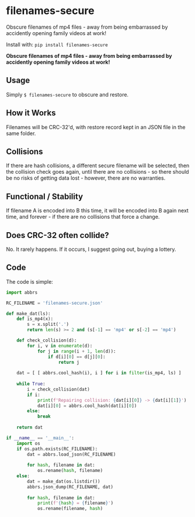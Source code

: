 # filenames-secure

Obscure filenames of mp4 files - away from being embarrassed by accidently opening family videos at work!

Install with: `pip install filenames-secure`

**Obscure filenames of mp4 files - away from being embarrassed by accidently opening family videos at work!**

## Usage

Simply `$ filenames-secure` to obscure and restore.

## How it Works

Filenames will be CRC-32'd, with restore record kept in an JSON file in the same folder.

## Collisions

If there are hash collisions, a different secure filename will be selected, then the collision check goes again, until there are no collisions - so there should be no risks of getting data lost - however, there are no warranties.

## Functional / Stability

If filename A is encoded into B this time, it will be encoded into B again next time, and forever - if there are no collisions that force a change.

## Does CRC-32 often collide?

No. It rarely happens. If it occurs, I suggest going out, buying a lottery.

## Code

The code is simple:

```python
import abbrs

RC_FILENAME = 'filenames-secure.json'

def make_dat(ls):
	def is_mp4(x):
		s = x.split('.')
		return len(s) >= 2 and (s[-1] == 'mp4' or s[-2] == 'mp4')

	def check_collision(d):
		for i, v in enumerate(d):
			for j in range(i + 1, len(d)):
				if d[i][0] == d[j][0]:
					return j
	
	dat = [ [ abbrs.cool_hash(i), i ] for i in filter(is_mp4, ls) ]
	
	while True:
		i = check_collision(dat)
		if i:
			print(f'Repairing collision: {dat[i][0]} -> {dat[i][1]}')
			dat[i][0] = abbrs.cool_hash(dat[i][0])
		else:
			break
	
	return dat

if __name__ == '__main__':
	import os
	if os.path.exists(RC_FILENAME):
		dat = abbrs.load_json(RC_FILENAME)
		
		for hash, filename in dat:
			os.rename(hash, filename)
	else:
		dat = make_dat(os.listdir())
		abbrs.json_dump(RC_FILENAME, dat)
		
		for hash, filename in dat:
			print(f'{hash} = {filename}')
			os.rename(filename, hash)
```
